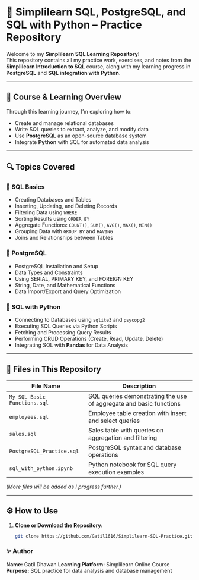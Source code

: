 # 🧠 Simplilearn SQL, PostgreSQL, and SQL with Python – Practice Repository

Welcome to my **Simplilearn SQL Learning Repository**!  
This repository contains all my practice work, exercises, and notes from the **Simplilearn Introduction to SQL** course, along with my learning progress in **PostgreSQL** and **SQL integration with Python**.

---

## 📘 Course & Learning Overview

Through this learning journey, I’m exploring how to:
- Create and manage relational databases  
- Write SQL queries to extract, analyze, and modify data  
- Use **PostgreSQL** as an open-source database system  
- Integrate **Python** with SQL for automated data analysis  

---

## 🔍 Topics Covered

### 🧩 SQL Basics
- Creating Databases and Tables  
- Inserting, Updating, and Deleting Records  
- Filtering Data using `WHERE`  
- Sorting Results using `ORDER BY`  
- Aggregate Functions: `COUNT()`, `SUM()`, `AVG()`, `MAX()`, `MIN()`  
- Grouping Data with `GROUP BY` and `HAVING`  
- Joins and Relationships between Tables  

### 🐘 PostgreSQL
- PostgreSQL Installation and Setup  
- Data Types and Constraints  
- Using SERIAL, PRIMARY KEY, and FOREIGN KEY  
- String, Date, and Mathematical Functions  
- Data Import/Export and Query Optimization  

### 🐍 SQL with Python
- Connecting to Databases using `sqlite3` and `psycopg2`  
- Executing SQL Queries via Python Scripts  
- Fetching and Processing Query Results  
- Performing CRUD Operations (Create, Read, Update, Delete)  
- Integrating SQL with **Pandas** for Data Analysis  

---

## 📂 Files in This Repository

| File Name | Description |
|------------|-------------|
| `My SQL Basic Functions.sql` | SQL queries demonstrating the use of aggregate and basic functions |
| `employees.sql` | Employee table creation with insert and select queries |
| `sales.sql` | Sales table with queries on aggregation and filtering |
| `PostgreSQL_Practice.sql` | PostgreSQL syntax and database operations |
| `sql_with_python.ipynb` | Python notebook for SQL query execution examples |

*(More files will be added as I progress further.)*

---

## ⚙️ How to Use

1. **Clone or Download the Repository:**
   ```bash
   git clone https://github.com/Gatil1616/Simplilearn-SQL-Practice.git

   
### ✨ Author
**Name:** Gatil Dhawan
**Learning Platform:** Simplilearn Online Course
**Purpose:** SQL practice for data analysis and database management   
   

